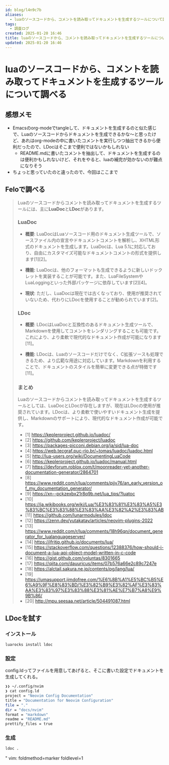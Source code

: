 ```yaml
---
id: blog/l4n9c7b
aliases:
  - luaのソースコードから、コメントを読み取ってドキュメントを生成するツールについて調べる
tags:
  - 調査ログ
created: 2025-01-20 16:46
title: luaのソースコードから、コメントを読み取ってドキュメントを生成するツールについて調べる
updated: 2025-01-20 16:46
---
```


# luaのソースコードから、コメントを読み取ってドキュメントを生成するツールについて調べる

## 感想メモ

- Emacsのorg-modeでtangleして、ドキュメントを生成するのと似た感じで、Luaのソースコードからドキュメントを生成できるかな〜と思ったけど、あれはorg-modeの中に書いたコメントを実行しつつ抽出できるから便利だったので、LDocはそこまで便利ではないかもしれない
    - README.mdに書いたコメントを抽出して、ドキュメントを生成するのは便利かもしれないけど、それをやると、luaの補完が効かないのが難点になりそう
- ちょっと思っていたのと違ったので、今回はここまで

## Feloで調べる
<!--{{{-->

> Luaのソースコードからコメントを読み取ってドキュメントを生成するツールには、主に**LuaDoc**と**LDoc**があります。
> 
> ### **LuaDoc**
> 
> - **概要**: LuaDocはLuaソースコード用のドキュメント生成ツールで、ソースファイル内の宣言やドキュメントコメントを解析し、XHTML形式のドキュメントを生成します。LuaDocは、Lua 5.1に対応しており、自由にカスタマイズ可能なドキュメントコメントの形式を提供します[1][2]。
> 
> - **機能**: LuaDocは、他のフォーマットも生成できるように新しいドックレットを実装することが可能です。また、LuaFileSystemやLuaLoggingといった外部パッケージに依存しています[2][4]。
> 
> - **現状**: ただし、LuaDocは現在では古くなっており、使用が推奨されていないため、代わりにLDocを使用することが勧められています[2]。
> 
> ### **LDoc**
> 
> - **概要**: LDocはLuaDocと互換性のあるドキュメント生成ツールで、Markdownを使用してコメントをレンダリングすることも可能です。これにより、より柔軟で現代的なドキュメント作成が可能になります[11]。
> 
> - **機能**: LDocは、Luaのソースコードだけでなく、C拡張ソースも処理できるため、より広範な用途に対応しています。Markdownを利用することで、ドキュメントのスタイルを簡単に変更できる点が特徴です[11]。
> 
> ### **まとめ**
> 
> Luaのソースコードからコメントを読み取ってドキュメントを生成するツールとしては、LuaDocとLDocが存在しますが、現在はLDocの使用が推奨されています。LDocは、より柔軟で使いやすいドキュメント生成を提供し、Markdownのサポートにより、現代的なドキュメント作成が可能です。
> 
> - [1] https://keplerproject.github.io/luadoc/
> - [2] https://github.com/keplerproject/luadoc
> - [3] https://packages-picconi.debian.org/ja/sid/lua-doc
> - [4] https://web.tecgraf.puc-rio.br/~tomas/luadoc/luadoc.html
> - [5] http://lua-users.org/wiki/DocumentingLuaCode
> - [6] https://keplerproject.github.io/luadoc/manual.html
> - [7] https://devforum.roblox.com/t/moonreader-yet-another-documentation-generator/2864701
> - [8] https://www.reddit.com/r/lua/comments/pjjv76/an_early_version_of_my_documentation_generator/
> - [9] https://xn--pckzexbx21r8q9b.net/lua_tips/?luatoc
> - [10] https://ja.wikibooks.org/wiki/Lua/%E3%83%81%E3%83%A5%E3%83%BC%E3%83%88%E3%83%AA%E3%82%A2%E3%83%AB
> - [11] https://github.com/lunarmodules/ldoc
> - [12] https://zenn.dev/yutakatay/articles/neovim-plugins-2022
> - [13] https://www.reddit.com/r/lua/comments/18h96qn/document_generator_for_lualanguageserver/
> - [14] https://ifritjp.github.io/documents/lua/
> - [15] https://stackoverflow.com/questions/12388376/how-should-i-document-a-lua-api-object-model-written-in-c-code
> - [16] https://gist.github.com/voluntas/8301665
> - [17] https://qiita.com/dauuricus/items/07b576a66e2c89c7247e
> - [18] https://alctail.sakura.ne.jp/contents/pg/lang/lua/
> - [19] https://umasupport.jimdofree.com/%E6%8B%A1%E5%BC%B5%E6%A9%9F%E8%83%BD/%E3%82%B9%E3%82%AF%E3%83%AA%E3%83%97%E3%83%88%E3%81%AE%E7%B7%A8%E9%9B%86/
> - [20] http://mpu.seesaa.net/article/504491087.html

<!--}}}-->

## LDocを試す

### インストール

```bash
luarocks install ldoc
```

### 設定

config.ldってファイルを用意してあげると、そこに書いた設定でドキュメントを生成してくれる。

```bash
❯❯ ~/.config/nvim
❯ cat config.ld
project = "Neovim Config Documentation"
title = "Documentation for Neovim Configuration"
file = "."
dir = "docs/nvim"
format = "markdown"
readme = "README.md"
prettify_files = true
```

### 生成

```bash
ldoc .
```

" vim: foldmethod=marker foldlevel=1
